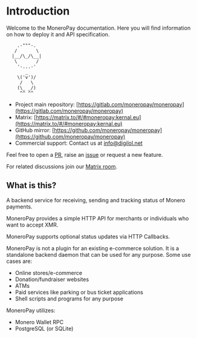 # Introduction
Welcome to the MoneroPay documentation. Here you will find information on how to deploy it and API specification.
```
    .-"""-.
   /       \
  |__/\_/\__|
   \       /
    '-...-'
       _
    \('v')/
     /   \
    (\_ _/)
     ^^ ^^
```

- Project main repository: [https://gitlab.com/moneropay/moneropay](https://gitlab.com/moneropay/moneropay)
- Matrix: [https://matrix.to/#/#moneropay:kernal.eu](https://matrix.to/#/#moneropay:kernal.eu)
- GitHub mirror: [https://github.com/moneropay/moneropay](https://github.com/moneropay/moneropay)
- Commercial support: Contact us at [info@digilol.net](mailto:info@digilol.net)

Feel free to open a [PR](https://gitlab.com/moneropay/moneropay/-/merge_requests), raise an [issue](https://gitlab.com/moneropay/moneropay/-/issues) or request a new feature.

For related discussions join our [Matrix room](https://matrix.to/#/#moneropay:kernal.eu).

## What is this?
A backend service for receiving, sending and tracking status of Monero payments.

MoneroPay provides a simple HTTP API for merchants or individuals who want to accept XMR.

MoneroPay supports optional status updates via HTTP Callbacks.

MoneroPay is not a plugin for an existing e-commerce solution.
It is a standalone backend daemon that can be used for any purpose.
Some use cases are:
- Online stores/e-commerce
- Donation/fundraiser websites
- ATMs
- Paid services like parking or bus ticket applications
- Shell scripts and programs for any purpose

MoneroPay utilizes:
 - Monero Wallet RPC
 - PostgreSQL (or SQLite)
